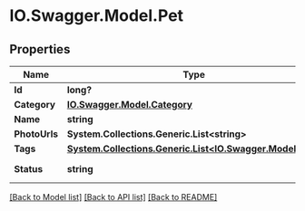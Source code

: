 # IO.Swagger.Model.Pet
## Properties

Name | Type | Description | Notes
------------ | ------------- | ------------- | -------------
**Id** | **long?** |  | [optional] 
**Category** | [**IO.Swagger.Model.Category**](IO.Swagger.Model.Category.md) |  | [optional] 
**Name** | **string** |  | 
**PhotoUrls** | **System.Collections.Generic.List&lt;string&gt;** |  | 
**Tags** | [**System.Collections.Generic.List&lt;IO.Swagger.Model.Tag&gt;**](IO.Swagger.Model.Tag.md) |  | [optional] 
**Status** | **string** | pet status in the store | [optional] 

[[Back to Model list]](../README.md#documentation-for-models) [[Back to API list]](../README.md#documentation-for-api-endpoints) [[Back to README]](../README.md)

